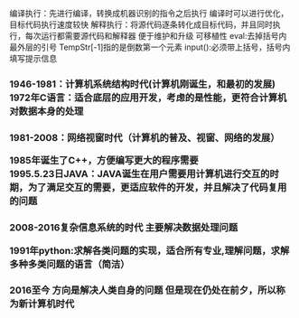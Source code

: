编译执行：先进行编译，转换成机器识别的指令之后执行
		编译时可以进行优化，目标代码执行速度较快
解释执行：将源代码逐条转化成目标代码，并且同时执行，每次运行都需要源代码和解释器
		便于维护和升级
		可移植性
eval:去掉括号内最外层的引号
TempStr[-1]指的是倒数第一个元素
input():必须带上括号，括号内填写提示信息

<h3>1946-1981：计算机系统结构时代(计算机刚诞生，和最初的发展)
1972年C语言：<b>适合底层的应用开发</b>，考虑的是性能，更符合计算机对数据本身的处理

<h3>1981-2008：网络视窗时代（计算机的普及、视窗、网络的发展）

1985年诞生了C++，方便编写更大的程序需要<br>1995.5.23日JAVA：JAVA诞生在用户需要用<b>计算机进行交互</b>的时期，为了满足交互的需要，更适应软件的开发，并且解决了代码复用的问题

<h3>2008-2016复杂信息系统的时代 主要解决数据处理问题

1991年python:**求解各类问题的实现**，适合所有专业,理解问题，求解多种多类问题的语言（简洁）

<h3>2016至今 方向是解决人类自身的问题
但是现在仍处在前夕，所以称为新计算机时代